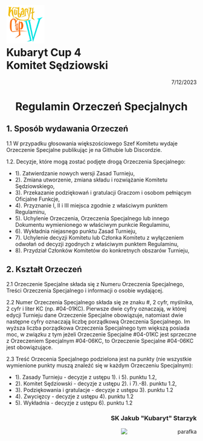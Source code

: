 # <img src="https://github.com/KubarytTournaments/KubarytCup/blob/English/Logo/logo-kc4.png" alt="logokc4" style="width: 20%; height: auto;"> <br>Kubaryt Cup 4 <br>Komitet Sędziowski

<p align="right">7/12/2023</p>

<h1 align="center">Regulamin Orzeczeń Specjalnych</h1>

## 1. Sposób wydawania Orzeczeń

1.1 W przypadku głosowania większościowego Szef Komitetu wydaje Orzeczenie Specjalne publikując je na Githubie lub Discordzie.

1.2. Decyzje, które mogą zostać podjęte drogą Orzeczenia Specjalnego:

- 1). Zatwierdzanie nowych wersji Zasad Turnieju,
- 2). Zmiana utworzenie, zmiana składu i rozwiążanie Komitetu Sędziowskiego,
- 3). Przekazanie podziękowań i gratulacji Graczom i osobom pełniącym Oficjalne Funkcje,
- 4). Przyznanie I, II i III miejsca zgodnie z właściwym punktem Regulaminu,
- 5). Uchylenie Orzeczenia, Orzeczenia Specjalnego lub innego Dokumentu wymienionego w właściwym punkcie Regulaminu,
- 6). Wykładnia niejasnego punktu Zasad Turnieju,
- 7). Uchylenie decyzji Komitetu lub Członka Komitetu z wyłączeniem odwołań od decyzji zgodnych z właściwym punktem Regulaminu,
- 8). Przydział Członków Komitetów do konkretnych obszarów Turnieju,

## 2. Kształt Orzeczeń

2.1 Orzeczenie Specjalne składa się z Numeru Orzeczenia Specjalnego, Treści Orzeczenia Specjalnego i informacji o osobie wydającej.

2.2 Numer Orzeczenia Specjalnego składa się ze znaku #, 2 cyfr, myślnika, 2 cyfr i liter KC (np. #04-01KC). Pierwsze dwie cyfry oznaczają, w której edycji Turnieju dane Orzeczenie Specjalne obowiązuje, natomiast dwie następne cyfry oznaczają liczbę porządkową Orzeczenia Specjalnego. Im wyższa liczba porządkowa Orzeczenia Specjalnego tym większą posiada moc, w związku z tym jeżeli Orzeczenie Specjalne #04-01KC jest sprzeczne z Orzeczeniem Specjalnym #04-06KC, to Orzeczenie Specjalne #04-06KC jest obowiązujące.

2.3 Treść Orzecenia Specjalnego podzielona jest na punkty (nie wszystkie wymienione punkty muszą znaleźć się w każdym Orzeczeniu Specjalnym):

- 1). Zasady Turnieju - decyzje z ustępu 1). i 5). punktu 1.2,
- 2). Komitet Sędziowski - decyzje z ustępu 2). i 7).-8). punktu 1.2,
- 3). Podziękowania i gratulacje - decyzje z ustępu 3). punktu 1.2
- 4). Zwycięzcy - decyzje z ustępu 4). punktu 1.2
- 5). Wykładnia - decyzje z ustępu 6). punktu 1.2

### <p align="right">SK Jakub "Kubaryt" Starzyk</p>
<div align="right"><img src="https://media.discordapp.net/attachments/1022538414328913930/1136284542727110656/image-removebg-preview_3.png" alt="parafka" style="height: auto; width:200px; float:right;"/></div>
